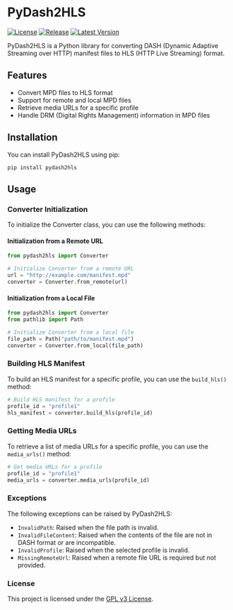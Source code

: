# PyDash2HLS

[![License](https://img.shields.io/github/license/hyugogirubato/pydash2hls)](https://github.com/hyugogirubato/pydash2hls/blob/main/LICENSE)
[![Release](https://img.shields.io/github/release-date/hyugogirubato/pydash2hls)](https://github.com/hyugogirubato/pydash2hls/releases)
[![Latest Version](https://img.shields.io/pypi/v/pydash2hls)](https://pypi.org/project/pydash2hls/)

PyDash2HLS is a Python library for converting DASH (Dynamic Adaptive Streaming over HTTP) manifest files to HLS (HTTP
Live Streaming) format.

## Features

- Convert MPD files to HLS format
- Support for remote and local MPD files
- Retrieve media URLs for a specific profile
- Handle DRM (Digital Rights Management) information in MPD files

## Installation

You can install PyDash2HLS using pip:

````shell
pip install pydash2hls
````

## Usage

### Converter Initialization

To initialize the Converter class, you can use the following methods:

#### Initialization from a Remote URL

````python
from pydash2hls import Converter

# Initialize Converter from a remote URL
url = "http://example.com/manifest.mpd"
converter = Converter.from_remote(url)
````

#### Initialization from a Local File

````python
from pydash2hls import Converter
from pathlib import Path

# Initialize Converter from a local file
file_path = Path("path/to/manifest.mpd")
converter = Converter.from_local(file_path)
````

### Building HLS Manifest

To build an HLS manifest for a specific profile, you can use the `build_hls()` method:

````python
# Build HLS manifest for a profile
profile_id = "profile1"
hls_manifest = converter.build_hls(profile_id)
````

### Getting Media URLs

To retrieve a list of media URLs for a specific profile, you can use the `media_urls()` method:

````python
# Get media URLs for a profile
profile_id = "profile1"
media_urls = converter.media_urls(profile_id)
````

### Exceptions

The following exceptions can be raised by PyDash2HLS:

- `InvalidPath`: Raised when the file path is invalid.
- `InvalidFileContent`: Raised when the contents of the file are not in DASH format or are incompatible.
- `InvalidProfile`: Raised when the selected profile is invalid.
- `MissingRemoteUrl`: Raised when a remote file URL is required but not provided.

### License

This project is licensed under the [GPL v3 License](https://github.com/hyugogirubato/pydash2hls/blob/main/LICENSE).

